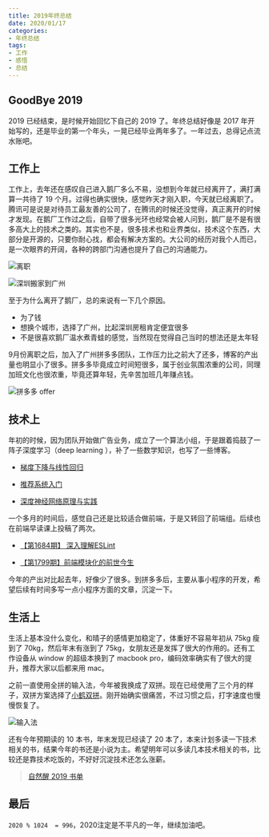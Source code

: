 ```yaml
---
title: 2019年终总结
date: 2020/01/17
categories:
- 年终总结
tags:
- 工作
- 感悟
- 总结
---
```


## GoodBye 2019

2019 已经结束，是时候开始回忆下自己的 2019 了。年终总结好像是 2017 年开始写的，还是毕业的第一个年头，一晃已经毕业两年多了。一年过去，总得记点流水账吧。



## 工作上

工作上，去年还在感叹自己进入鹅厂多么不易，没想到今年就已经离开了，满打满算一共待了 19 个月。过得也确实很快，感觉昨天才刚入职，今天就已经离职了。腾讯可是说是对待员工最友善的公司了，在腾讯的时候还没觉得，真正离开的时候才发现。在鹅厂工作过之后，自带了很多光环也经常会被人问到，鹅厂是不是有很多高大上的技术之类的。其实也不是，很多技术也和业界类似，技术这个东西，大部分是开源的，只要你耐心找，都会有解决方案的。大公司的经历对我个人而已，是一次眼界的开阔，各种的跨部门沟通也提升了自己的沟通能力。

![离职](https://file.shenfq.com/ezdlm.png)

![深圳搬家到广州](https://file.shenfq.com/ipic/2020-04-16-WeChata64e95f46c842f20de635114fe167823.png)

至于为什么离开了鹅厂，总的来说有一下几个原因。

- 为了钱
- 想换个城市，选择了广州，比起深圳房租肯定便宜很多
- 不是很喜欢鹅厂温水煮青蛙的感觉，当然现在觉得自己当时的想法还是太年轻

9月份离职之后，加入了广州拼多多团队，工作压力比之前大了还多，博客的产出量也明显小了很多。拼多多毕竟成立时间短很多，属于创业氛围浓重的公司，同理加班文化也很浓重，毕竟还算年轻，先辛苦加班几年赚点钱。

![拼多多 offer](https://file.shenfq.com/vluu4.png)

## 技术上

年初的时候，因为团队开始做广告业务，成立了一个算法小组，于是跟着捣鼓了一阵子深度学习（deep learning ），补了一些数学知识，也写了一些博客。

- [梯度下降与线性回归](https://blog.shenfq.com/2019/%E6%A2%AF%E5%BA%A6%E4%B8%8B%E9%99%8D%E4%B8%8E%E7%BA%BF%E6%80%A7%E5%9B%9E%E5%BD%92/)
- [推荐系统入门](https://blog.shenfq.com/2019/%E6%8E%A8%E8%8D%90%E7%B3%BB%E7%BB%9F%E5%85%A5%E9%97%A8/)

- [深度神经网络原理与实践](https://blog.shenfq.com/2019/%E6%B7%B1%E5%BA%A6%E7%A5%9E%E7%BB%8F%E7%BD%91%E7%BB%9C%E5%8E%9F%E7%90%86%E4%B8%8E%E5%AE%9E%E8%B7%B5/)

一个多月的时间后，感觉自己还是比较适合做前端，于是又转回了前端组。后续也在前端早读课上投稿了两次。

- [【第1684期】 深入理解ESLint](https://mp.weixin.qq.com/s/X2gShxrCw0ukZigjE_45kA)

- [【第1799期】前端模块化的前世今生](https://mp.weixin.qq.com/s/88q3P-rRDxVSD7HJxYAigg)

今年的产出对比起去年，好像少了很多。到拼多多后，主要从事小程序的开发，希望后续有时间多写一点小程序方面的文章，沉淀一下。

## 生活上

生活上基本没什么变化，和晴子的感情更加稳定了，体重好不容易年初从 75kg 瘦到了 70kg，然后年末有涨到了 75kg，女朋友还是发挥了很大的作用的。还有工作设备从 window 的超级本换到了 macbook pro，编码效率确实有了很大的提升，推荐大家以后都来用 mac。

之前一直使用全拼的输入法，今年被我换成了双拼。现在已经使用了三个月的样子，双拼方案选择了[小鹤双拼](https://www.flypy.com/)。刚开始确实很痛苦，不过习惯之后，打字速度也慢慢恢复了。

![输入法](https://file.shenfq.com/hh5h5.jpg)

还有今年预期读的 10 本书，年末发现已经读了 20 本了，本来计划多读一下技术相关的书，结果今年的书还是小说为主。希望明年可以多读几本技术相关的书，比较还是靠技术吃饭的，不好好沉淀技术还怎么涨薪。

> [自然醒 2019 书单](https://notes.shenfq.com/book/2019.html)

## 最后

`2020 % 1024  = 996`，2020注定是不平凡的一年，继续加油吧。